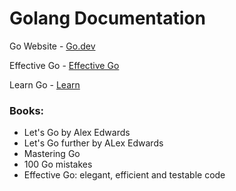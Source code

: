 # Golang Documentation

Go Website - [Go.dev](https://go.dev)

Effective Go - [Effective Go](https://go.dev/doc/effective_go)

Learn Go - [Learn](https://go.dev/learn/)

### Books:
- Let's Go by Alex Edwards
- Let's Go further by ALex Edwards
- Mastering Go
- 100 Go mistakes
- Effective Go: elegant, efficient and testable code